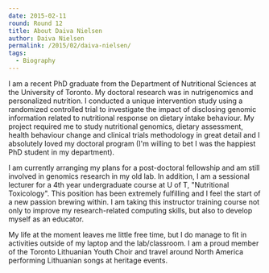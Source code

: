 ```yaml
---
date: 2015-02-11
round: Round 12
title: About Daiva Nielsen
author: Daiva Nielsen
permalink: /2015/02/daiva-nielsen/
tags:
  - Biography
---
```


I am a recent PhD graduate from the Department of Nutritional Sciences at the University of Toronto. My doctoral research was in nutrigenomics and personalized nutrition. I conducted a unique intervention study using a randomized controlled trial to investigate the impact of disclosing genomic information related to nutritional response on dietary intake behaviour. My project required me to study nutritional genomics, dietary assessment, health behaviour change and clinical trials methodology in great detail and I absolutely loved my doctoral program (I'm willing to bet I was the happiest PhD student in my department). 

I am currently arranging my plans for a post-doctoral fellowship and am still involved in genomics research in my old lab. In addition, I am a sessional lecturer for a 4th year undergraduate course at U of T, "Nutritional Toxicology". This position has been extremely fulfilling and I feel the start of a new passion brewing within. I am taking this instructor training course not only to improve my research-related computing skills, but also to develop myself as an educator. 

My life at the moment leaves me little free time, but I do manage to fit in activities outside of my laptop and the lab/classroom. I am a proud member of the Toronto Lithuanian Youth Choir and travel around North America performing Lithuanian songs at heritage events.
